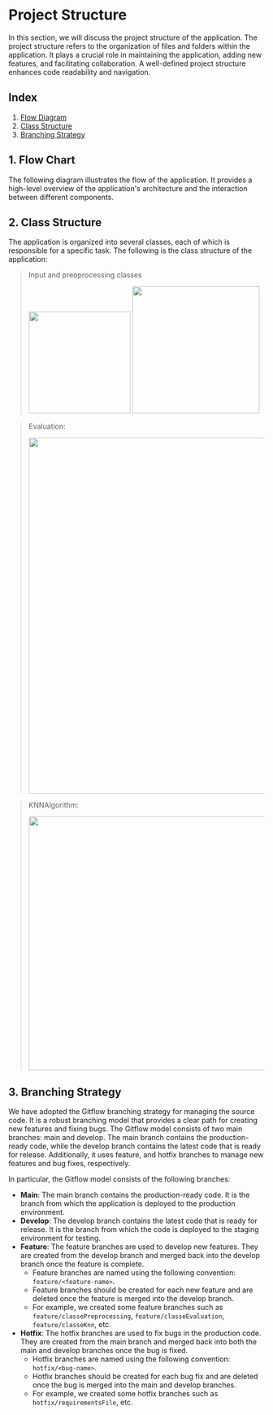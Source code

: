 # Project Structure
In this section, we will discuss the project structure of the application. The project structure refers to the organization of files and folders within the application. It plays a crucial role in maintaining the application, adding new features, and facilitating collaboration. A well-defined project structure enhances code readability and navigation.

## Index
1. [Flow Diagram](#1-flow-chart)
2. [Class Structure](#2-class-structure)
3. [Branching Strategy](#3-branching-strategy)


## 1. Flow Chart
The following diagram illustrates the flow of the application.
It provides a high-level overview of the application's architecture and the interaction between different components.

## 2. Class Structure
The application is organized into several classes, each of which is responsible for a specific task. The following is the class structure of the application:

> Input and preoprocessing classes
><p>
><img src='https://github.com/Ignazio-Emanuele-Picciche/ProgettoProgrammazioneAA23-24/assets/82161529/5af95837-6f12-4bb3-8e12-599d4bc351ce', width="200" >
><img src='https://github.com/Ignazio-Emanuele-Picciche/ProgettoProgrammazioneAA23-24/assets/82161529/513880e3-03b4-4e41-83d7-c3ec73cdfd56', width="250" >
></p>

>Evaluation:
><p>
><img src='https://github.com/Ignazio-Emanuele-Picciche/ProgettoProgrammazioneAA23-24/assets/82161529/4f203c54-767d-4817-bd49-8fce374c60ed', width="700">
></p>


> KNNAlgorithm:
><p>
><img src='https://github.com/Ignazio-Emanuele-Picciche/ProgettoProgrammazioneAA23-24/assets/82161529/5d093415-108a-4b97-ab54-743831ddb603', width="500">
></p>




## 3. Branching Strategy
We have adopted the Gitflow branching strategy for managing the source code. It is a robust branching model that provides a clear path for creating new features and fixing bugs. The Gitflow model consists of two main branches: main and develop. The main branch contains the production-ready code, while the develop branch contains the latest code that is ready for release. Additionally, it uses feature, and hotfix branches to manage new features and bug fixes, respectively.

In particular, the Gitflow model consists of the following branches:
- **Main**: The main branch contains the production-ready code. It is the branch from which the application is deployed to the production environment.
- **Develop**: The develop branch contains the latest code that is ready for release. It is the branch from which the code is deployed to the staging environment for testing.
- **Feature**: The feature branches are used to develop new features. They are created from the develop branch and merged back into the develop branch once the feature is complete.
    - Feature branches are named using the following convention: `feature/<feature-name>`.
    - Feature branches should be created for each new feature and are deleted once the feature is merged into the develop branch.
    - For example, we created some feature branches such as `feature/classePreprocessing`, `feature/classeEvaluation`, `feature/classeKnn`, etc.
- **Hotfix**: The hotfix branches are used to fix bugs in the production code. They are created from the main branch and merged back into both the main and develop branches once the bug is fixed.
    - Hotfix branches are named using the following convention: `hotfix/<bug-name>`.
    - Hotfix branches should be created for each bug fix and are deleted once the bug is merged into the main and develop branches.
    - For example, we created some hotfix branches such as `hotfix/requirementsFile`, etc.
